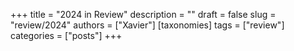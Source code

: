 +++
title = "2024 in Review"
description = ""
draft = false
slug = "review/2024"
authors = ["Xavier"]
[taxonomies]
tags = ["review"]
categories = ["posts"]
+++
